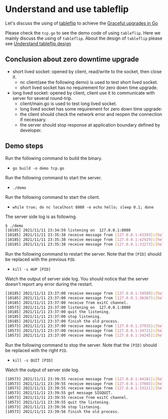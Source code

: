 # Understand and use tableflip

Let's discuss the using of [tableflip](https://github.com/cloudflare/tableflip) to achieve the [Graceful upgrades in Go](https://blog.cloudflare.com/graceful-upgrades-in-go/)

Please check the `tcp.go` to see the demo code of using `tableflip`. Here we mainly discuss the using of `tableflip`. About the design of `tableflip` please see [Understand tableflip design](design.md)

## Conclusion about zero downtime upgrade

- short lived socket: opened by client, read/write to the socket, then close it.
  - nc client(see the following demo) is used to test short lived socket.
  - short lived socket has no requirement for zero down time upgrade.
- long lived socket: opened by client, client use it to communicate with server for several round-trip.
  - client/main.go is used to test long lived socket.
  - long lived socket has some requirement for zero down time upgrade:
  - the client should check the network error and reopen the connection if necessary.
  - the server should stop response at application boundary defined by developer.

## Demo steps

Run the following command to build the binary.

- `go build -o demo tcp.go`

Run the following command to start the server.

- `./demo`

Run the following command to start the client.

- `while true; do nc localhost 8080 -e echo hello; sleep 0.1; done`

The server side log is as following.

```sh
$ ./demo
[10185] 2021/11/11 23:34:59 listening on  127.0.0.1:8080
[10185] 2021/11/11 23:35:38 receive message from [127.0.0.1:43393]:[hello]
[10185] 2021/11/11 23:35:38 receive message from [127.0.0.1:42929]:[hello]
[10185] 2021/11/11 23:35:38 receive message from [127.0.0.1:33273]:[hello]
```

Run the following command to restart the server. Note that the `[PID]` should be replaced with the previous `PID`.

- `kill -s HUP [PID]`

Watch the output of server side log. You should notice that the server doesn't report any error during the restart.

```sh
[10185] 2021/11/11 23:37:00 receive message from [127.0.0.1:34589]:[hello]
[10185] 2021/11/11 23:37:00 receive message from [127.0.0.1:36367]:[hello]
[10185] 2021/11/11 23:37:00 receive from exitC channel.
[10573] 2021/11/11 23:37:00 listening on  127.0.0.1:8080
[10185] 2021/11/11 23:37:00 quit the listening.
[10185] 2021/11/11 23:37:00 stop listening.
[10185] 2021/11/11 23:37:00 finish the old process.
[10573] 2021/11/11 23:37:00 receive message from [127.0.0.1:37935]:[hello]
[10573] 2021/11/11 23:37:00 receive message from [127.0.0.1:34721]:[hello]
[10573] 2021/11/11 23:37:00 receive message from [127.0.0.1:34245]:[hello]
```

Run the following command to stop the server. Note that the `[PID]` should be replaced with the right `PID`.

- `kill -s QUIT [PID]`

Watch the output of server side log.

```sh
[10573] 2021/11/11 23:39:55 receive message from [127.0.0.1:44181]:[hello]
[10573] 2021/11/11 23:39:55 receive message from [127.0.0.1:37603]:[hello]
[10573] 2021/11/11 23:39:55 receive message from [127.0.0.1:33321]:[hello]
[10573] 2021/11/11 23:39:55 got message SIGQUIT.
[10573] 2021/11/11 23:39:55 receive from exitC channel.
[10573] 2021/11/11 23:39:55 quit the listening.
[10573] 2021/11/11 23:39:56 stop listening.
[10573] 2021/11/11 23:39:56 finish the old process.
```
